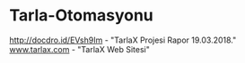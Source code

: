 # Tarla-Otomasyonu
http://docdro.id/EVsh9Im - "TarlaX Projesi Rapor 19.03.2018."
www.tarlax.com - "TarlaX Web Sitesi"
